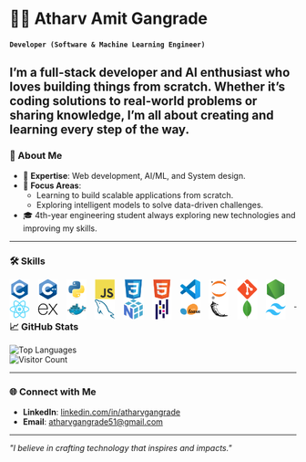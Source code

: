 # 🏄‍♂️ Atharv Amit Gangrade  

**`Developer (Software & Machine Learning Engineer)`**  

I’m a full-stack developer and AI enthusiast who loves building things from scratch. Whether it’s coding solutions to real-world problems or sharing knowledge, I’m all about creating and learning every step of the way.  
---  

### 🚀 About Me  
- 🌟 **Expertise**: Web development, AI/ML, and System design.  
- 🎯 **Focus Areas**:  
  - Learning to build scalable applications from scratch.  
  - Exploring intelligent models to solve data-driven challenges.  
- 🎓 4th-year engineering student always exploring new technologies and improving my skills.  
---  

### 🛠️ Skills  
<div>
  <img align="left" alt="C" width="35px" style="padding-right:15px;" src="https://github.com/devicons/devicon/blob/v2.16.0/icons/c/c-original.svg">
  <img align="left" alt="C++" width="35px" style="padding-right:15px;" src="https://github.com/devicons/devicon/blob/v2.16.0/icons/cplusplus/cplusplus-original.svg">
  <img align="left" alt="Python" width="35px" style="padding-right:15px;" src="https://github.com/devicons/devicon/blob/v2.16.0/icons/python/python-original.svg">
  <img align="left" alt="Javascript" width="35px" style="padding-right:15px;" src="https://github.com/devicons/devicon/blob/v2.16.0/icons/javascript/javascript-original.svg">
  <img align="left" alt="CSS" width="35px" style="padding-right:15px;" src="https://github.com/devicons/devicon/blob/v2.16.0/icons/css3/css3-original.svg">
  <img align="left" alt="HTML" width="35px" style="padding-right:15px;" src="https://github.com/devicons/devicon/blob/v2.16.0/icons/html5/html5-original.svg">
  <img align="left" alt="VSCODE" width="35px" style="padding-right:15px;" src="https://github.com/devicons/devicon/blob/v2.16.0/icons/vscode/vscode-original.svg">
  <img align="left" alt="Jupyter Notebook" width="35px" style="padding-right:15px;" src="https://github.com/devicons/devicon/blob/v2.16.0/icons/jupyter/jupyter-original.svg">
  <img align="left" alt="Git" width="35px" style="padding-right:15px;" src="https://github.com/devicons/devicon/blob/v2.16.0/icons/git/git-original.svg">
  <img align="left" alt="Node.js" width="35px" style="padding-right:15px;" src="https://github.com/devicons/devicon/blob/v2.16.0/icons/nodejs/nodejs-original.svg">
  <img align="left" alt="ReactJS" width="35px" style="padding-right:15px;" src="https://github.com/devicons/devicon/blob/v2.16.0/icons/react/react-original.svg">
  <img align="left" alt="Express.js" width="35px" style="padding-right:15px;" src="https://github.com/devicons/devicon/blob/v2.16.0/icons/express/express-original.svg">
  <img align="left" alt="Docker" width="35px" style="padding-right:15px;" src="https://github.com/devicons/devicon/blob/v2.16.0/icons/docker/docker-original.svg">
  <img align="left" alt="SQL" width="35px" style="padding-right:15px;" src="https://github.com/devicons/devicon/blob/v2.16.0/icons/mysql/mysql-original.svg">
  <img align="left" alt="Numpy" width="35px" style="padding-right:15px;" src="https://github.com/devicons/devicon/blob/v2.16.0/icons/numpy/numpy-original.svg">
  <img align="left" alt="Pandas" width="35px" style="padding-right:15px;" src="https://github.com/devicons/devicon/blob/v2.16.0/icons/pandas/pandas-original.svg">
  <img align="left" alt="Scikit-learn" width="35px" style="padding-right:15px;" src="https://github.com/devicons/devicon/blob/v2.16.0/icons/scikitlearn/scikitlearn-original.svg">
  <img align="left" alt="Flask" width="35px" style="padding-right:15px;" src="https://github.com/devicons/devicon/blob/v2.16.0/icons/flask/flask-original.svg">
  <img align="left" alt="MongoDB" width="35px" style="padding-right:15px;" src="https://github.com/devicons/devicon/blob/v2.16.0/icons/mongodb/mongodb-original.svg">
  <img align="left" alt="Tailwind CSS" width="35px" style="padding-right:15px;" src="https://github.com/devicons/devicon/blob/v2.16.0/icons/tailwindcss/tailwindcss-original.svg">
</div>

<br/><br/>


---  

### 📈 GitHub Stats  

<!-- ![Atharv's GitHub stats](https://github-readme-stats.vercel.app/api?username=athrvx&show_icons=true&theme=radical)  -->
![Top Languages](https://github-readme-stats.vercel.app/api/top-langs/?username=athrvx&layout=compact&theme=radical)  
![Visitor Count](https://komarev.com/ghpvc/?username=athrvx&color=blue)  

---  

### 🌐 Connect with Me  
- **LinkedIn**: [linkedin.com/in/atharvgangrade](https://linkedin.com/in/atharvgangrade)  
- **Email**: [atharvgangrade51@gmail.com](mailto:atharvgangrade51@gmail)  

---  

*"I believe in crafting technology that inspires and impacts."*  
